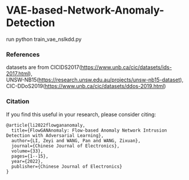 # VAE-based-Network-Anomaly-Detection

run  python train_vae_nslkdd.py

### References  
datasets are from CICIDS2017(https://www.unb.ca/cic/datasets/ids-2017.html),  
UNSW-NB15(https://research.unsw.edu.au/projects/unsw-nb15-dataset),   
CIC-DDoS2019(https://www.unb.ca/cic/datasets/ddos-2019.html)

### Citation
If you find this useful in your research, please consider citing:
```
@article{li2022flowgananomaly,
  title={FlowGANAnomaly: Flow-based Anomaly Network Intrusion Detection with Adversarial Learning},
  author={LI, Zeyi and WANG, Pan and WANG, Zixuan},
  journal={Chinese Journal of Electronics},
  volume={33},
  pages={1--15},
  year={2022},
  publisher={Chinese Journal of Electronics}
}
```
